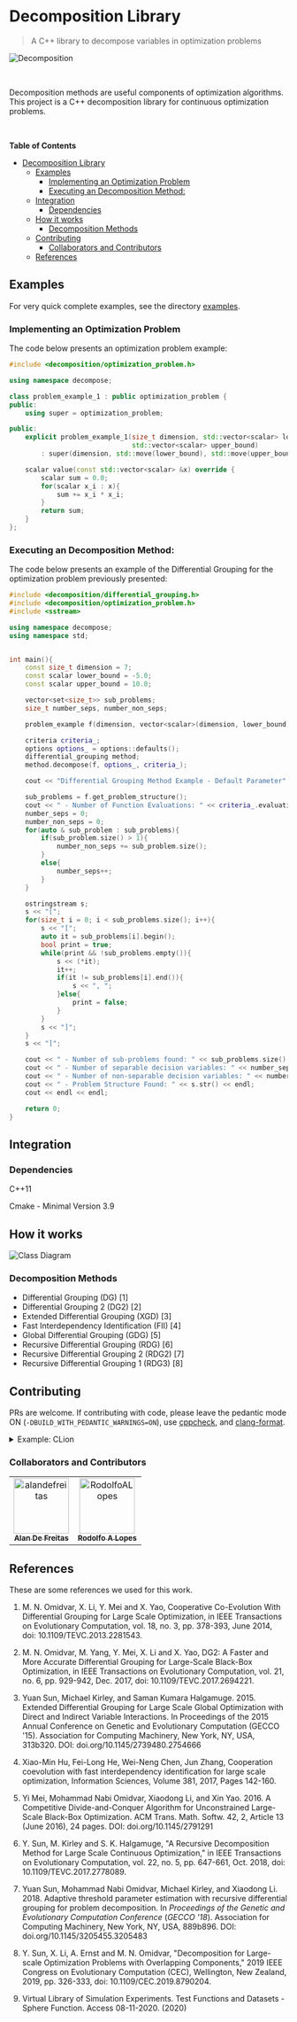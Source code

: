 # Decomposition Library

> A C++ library to decompose variables in optimization problems

<!-- Later replace with a better image. Some visualization from matplotlib would do. -->
![Decomposition](https://w7.pngwing.com/pngs/318/666/png-transparent-analysis-chart-decomposition-decomposition-analysis-ppt-chart-blue-text-logo.png)

<br/>

<!-- Later replace with a better text: problem, why it's useful, why it's unsolved, what this lib does -->
Decomposition methods are useful components of optimization algorithms. This project is a C++ decomposition library for continuous optimization problems.

 <br/>
 
<!-- START doctoc generated TOC please keep comment here to allow auto update -->
<!-- DON'T EDIT THIS SECTION, INSTEAD RE-RUN doctoc TO UPDATE -->
**Table of Contents**

- [Decomposition Library](#decomposition-library)
  - [Examples](#examples)
    - [Implementing an Optimization Problem](#implementing-an-optimization-problem)
    - [Executing an Decomposition Method:](#executing-an-decomposition-method)
  - [Integration](#integration)
    - [Dependencies](#dependencies)
  - [How it works](#how-it-works)
    - [Decomposition Methods](#decomposition-methods)
  - [Contributing](#contributing)
    - [Collaborators and Contributors](#collaborators-and-contributors)
  - [References](#references)

<!-- END doctoc generated TOC please keep comment here to allow auto update -->

## Examples

For very quick complete examples, see the directory [examples](/examples).

### Implementing an Optimization Problem

The code below presents an optimization problem example:

```cpp
#include <decomposition/optimization_problem.h>

using namespace decompose;

class problem_example_1 : public optimization_problem {
public:
    using super = optimization_problem;

public:
    explicit problem_example_1(size_t dimension, std::vector<scalar> lower_bound,
                               std::vector<scalar> upper_bound)
        : super(dimension, std::move(lower_bound), std::move(upper_bound)) {}

    scalar value(const std::vector<scalar> &x) override {
        scalar sum = 0.0;
        for(scalar x_i : x){
            sum += x_i * x_i;
        }
        return sum;
    }
};
```


### Executing an Decomposition Method:

The code below presents an example of the Differential Grouping for the optimization problem previously presented:

```cpp
#include <decomposition/differential_grouping.h>
#include <decomposition/optimization_problem.h>
#include <sstream>

using namespace decompose;
using namespace std;


int main(){
    const size_t dimension = 7;
    const scalar lower_bound = -5.0;
    const scalar upper_bound = 10.0;

    vector<set<size_t>> sub_problems;
    size_t number_seps, number_non_seps;

    problem_example f(dimension, vector<scalar>(dimension, lower_bound), vector<scalar>(dimension, upper_bound));

    criteria criteria_;
    options options_ = options::defaults();
    differential_grouping method;
    method.decompose(f, options_, criteria_);

    cout << "Differential Grouping Method Example - Default Parameter" << endl;

    sub_problems = f.get_problem_structure();
    cout << " - Number of Function Evaluations: " << criteria_.evaluations << endl;
    number_seps = 0;
    number_non_seps = 0;
    for(auto & sub_problem : sub_problems){
        if(sub_problem.size() > 1){
            number_non_seps += sub_problem.size();
        }
        else{
            number_seps++;
        }
    }

    ostringstream s;
    s << "[";
    for(size_t i = 0; i < sub_problems.size(); i++){
        s << "[";
        auto it = sub_problems[i].begin();
        bool print = true;
        while(print && !sub_problems.empty()){
            s << (*it);
            it++;
            if(it != sub_problems[i].end()){
                s << ", ";
            }else{
                print = false;
            }
        }
        s << "]";
    }
    s << "]";

    cout << " - Number of sub-problems found: " << sub_problems.size() << endl;
    cout << " - Number of separable decision variables: " << number_seps  << endl;
    cout << " - Number of non-separable decision variables: " << number_non_seps  << endl;
    cout << " - Problem Structure Found: " << s.str() << endl;
    cout << endl << endl;

    return 0;
}
```

## Integration

### Dependencies

C++11

Cmake - Minimal Version 3.9

## How it works

![Class Diagram](docs/images/class_diagram.png)

### Decomposition Methods
- Differential Grouping (DG) [1]
- Differential Grouping 2 (DG2) [2]
- Extended Differential Grouping (XGD) [3]
- Fast Interdependency Identification (FII) [4]
- Global Differential Grouping (GDG) [5]
- Recursive Differential Grouping (RDG) [6]
- Recursive Differential Grouping 2 (RDG2) [7]
- Recursive Differential Grouping 1 (RDG3) [8]

## Contributing

PRs are welcome. If contributing with code, please leave the pedantic mode ON (`-DBUILD_WITH_PEDANTIC_WARNINGS=ON`), use [cppcheck](http://cppcheck.sourceforge.net), and [clang-format](https://clang.llvm.org/docs/ClangFormat.html).

<details>
    <summary>Example: CLion</summary>
    
![CLion Settings with Pedantic Mode](docs/images/pedantic_clion.png)
    
</details>

### Collaborators and Contributors

<!-- readme: collaborators,contributors -start --> 
<table>
<tr>
    <td align="center">
        <a href="https://github.com/alandefreitas">
            <img src="https://avatars.githubusercontent.com/u/5369819?v=4" width="100;" alt="alandefreitas"/>
            <br />
            <sub><b>Alan De Freitas</b></sub>
        </a>
    </td>
    <td align="center">
        <a href="https://github.com/RodolfoALopes">
            <img src="https://avatars.githubusercontent.com/u/25302761?v=4" width="100;" alt="RodolfoALopes"/>
            <br />
            <sub><b>Rodolfo A Lopes</b></sub>
        </a>
    </td></tr>
</table>
<!-- readme: collaborators,contributors -end -->

## References

These are some references we used for this work.

1)  M. N. Omidvar, X. Li, Y. Mei and X. Yao, Cooperative Co-Evolution With Differential Grouping for Large Scale Optimization, in IEEE Transactions on Evolutionary Computation, vol. 18, no. 3, pp. 378-393, June 2014, doi: 10.1109/TEVC.2013.2281543.

2)  M. N. Omidvar, M. Yang, Y. Mei, X. Li and X. Yao, DG2: A Faster and More Accurate Differential Grouping for Large-Scale Black-Box Optimization, in IEEE Transactions on Evolutionary Computation, vol. 21, no. 6, pp. 929-942, Dec. 2017, doi: 10.1109/TEVC.2017.2694221.

3)  Yuan Sun, Michael Kirley, and Saman Kumara Halgamuge. 2015. Extended Differential Grouping for Large Scale Global Optimization with Direct and Indirect Variable Interactions. In Proceedings of the 2015 Annual Conference on Genetic and Evolutionary Computation (GECCO '15). Association for Computing Machinery, New York, NY, USA, 313b320. DOI: doi.org/10.1145/2739480.2754666

4)  Xiao-Min Hu, Fei-Long He, Wei-Neng Chen, Jun Zhang, Cooperation coevolution with fast interdependency identification for large scale optimization, Information Sciences, Volume 381, 2017, Pages 142-160.

5)  Yi Mei, Mohammad Nabi Omidvar, Xiaodong Li, and Xin Yao. 2016. A Competitive Divide-and-Conquer Algorithm for Unconstrained Large-Scale Black-Box Optimization. ACM Trans. Math. Softw. 42, 2, Article 13 (June 2016), 24 pages. DOI: doi.org/10.1145/2791291

6)  Y. Sun, M. Kirley and S. K. Halgamuge, "A Recursive Decomposition Method for Large Scale Continuous Optimization," in IEEE Transactions on Evolutionary Computation, vol. 22, no. 5, pp. 647-661, Oct. 2018, doi: 10.1109/TEVC.2017.2778089.

7)  Yuan Sun, Mohammad Nabi Omidvar, Michael Kirley, and Xiaodong Li. 2018. Adaptive threshold parameter estimation with recursive differential grouping for problem decomposition. In <i>Proceedings of the Genetic and Evolutionary Computation Conference</i> (<i>GECCO '18</i>). Association for Computing Machinery, New York, NY, USA, 889b896. DOI: doi.org/10.1145/3205455.3205483

8)  Y. Sun, X. Li, A. Ernst and M. N. Omidvar, "Decomposition for Large-scale Optimization Problems with Overlapping Components," 2019 IEEE Congress on Evolutionary Computation (CEC), Wellington, New Zealand, 2019, pp. 326-333, doi: 10.1109/CEC.2019.8790204.

9)  Virtual Library of Simulation Experiments. Test Functions and Datasets - Sphere Function. Access 08-11-2020. (2020) 
